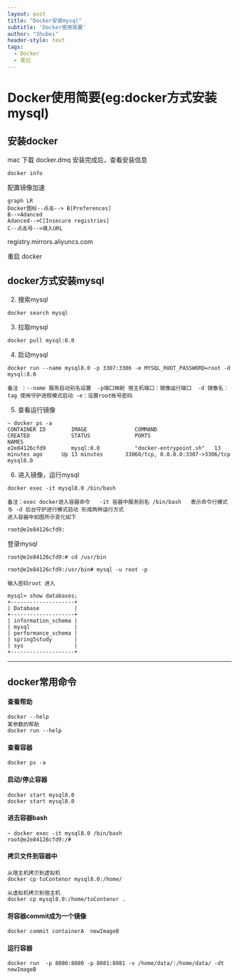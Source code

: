 ```yaml
---
layout: post
title: "Docker安装mysql"
subtitle: 'Docker使用简要'
author: "Shubei"
header-style: text
tags:
  - Docker
  - 笔记
---
```

# Docker使用简要(eg:docker方式安装mysql)

## 安装docker
mac 下载 docker.dmq
安装完成后，查看安装信息
```
docker info
```
配置镜像加速

```
graph LR
Docker图标--点击--> B[Preferences]
B-->Adanced
Adanced-->C[Insecure registries] 
C--点击号-->填入URL
```
registry.mirrors.aliyuncs.com

重启 docker
## docker方式安装mysql
2. 搜索mysql
```
docker search mysql
```

3. 拉取mysql
```
docker pull mysql:8.0
```
4. 启动mysql

```
docker run --name mysql8.0 -p 3307:3306 -e MYSQL_ROOT_PASSWORD=root -d mysql:8.0

备注 ：--name 服务启动别名设置  -p端口映射 宿主机端口：镜像运行端口  -d 镜像名：tag 使用守护进程模式启动 -e：设置root帐号密码
```

5. 查看运行镜像
```
~ docker ps -a
CONTAINER ID        IMAGE               COMMAND                  CREATED             STATUS              PORTS                               NAMES
e2e84126cfd9        mysql:8.0           "docker-entrypoint.sh"   13 minutes ago      Up 13 minutes       33060/tcp, 0.0.0.0:3307->3306/tcp   mysql8.0
```

6. 进入镜像，运行mysql
```
docker exec -it mysql8.0 /bin/bash

备注：exec docker进入容器命令   -it 容器中服务别名 /bin/bash   表示命令行模式  与 -d 后台守护进行模式启动 形成两种运行方式   
进入容器中如图所示变化如下

root@e2e84126cfd9:
```

登录mysql
```
root@e2e84126cfd9:# cd /usr/bin

root@e2e84126cfd9:/usr/bin# mysql -u root -p

输入密码root 进入

mysql> show databases;
+--------------------+
| Database           |
+--------------------+
| information_schema |
| mysql              |
| performance_schema |
| spring5study       |
| sys                |
+--------------------+
```


---
## docker常用命令

#### 查看帮助
```
docker --help
某参数的帮助
docker run --help
```

#### 查看容器
```
docker ps -a
```

#### 启动/停止容器
```
docker start mysql8.0
docker start mysql8.0
```

#### 进去容器bash
```
~ docker exec -it mysql8.0 /bin/bash
root@e2e84126cfd9:/#
```

#### 拷贝文件到容器中
```
从宿主机拷贝到虚拟机
docker cp toContenor mysql8.0:/home/

从虚拟机拷贝到宿主机
docker cp mysql8.0:/home/toContenor .

```

#### 将容器commit成为一个镜像
```
docker commit containerA  newImageB
```

#### 运行容器
```
docker run  -p 8080:8080 -p 8081:8081 -v /home/data/:/home/data/ -dt newImageB
```